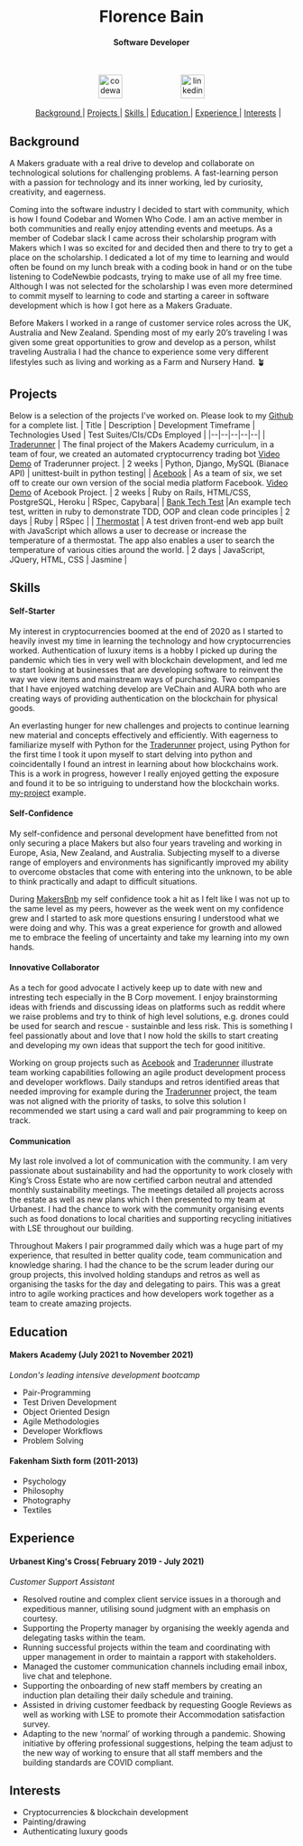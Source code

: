 <h1 align="center">Florence Bain</h1>
<h4 align="center">Software Developer</h4>
<br>
<p align="center">
<a href="https://www.codewars.com/users/florence-bain">
<img src="http://www.softlab.ntua.gr/~nickie/images/logo/codewars.png" alt="codewars" hspace="50" height="42" width="42"></a>
<a href="https://www.linkedin.com/in/florence-bain">
<img src="https://cdn1.iconfinder.com/data/icons/logotypes/32/square-linkedin-512.png" alt="linkedin" hspace="50" height="42" width="42"></a></p>
<ul align="center">
 
[Background ](#background) |
[Projects ](#projects) |
[Skills ](#skills) |
[Education ](#education) |
[Experience ](#experience) |
[Interests](#interests) |
                  
</ul>
                  
## Background
A Makers graduate with a real drive to develop and collaborate on technological solutions for challenging problems. A fast-learning person with a passion for technology and its inner working, led by curiosity, creativity, and eagerness.

Coming into the software industry I decided to start with community, which is how I found Codebar and Women Who Code. I am an active member in both communities and really enjoy attending events and meetups. As a member of Codebar slack I came across their scholarship program with Makers which I was so excited for and decided then and there to try to get a place on the scholarship. I dedicated a lot of my time to learning and would often be found on my lunch break with a coding book in hand or on the tube listening to CodeNewbie podcasts, trying to make use of all my free time. Although I was not selected for the scholarship I was even more determined to commit myself to learning to code and starting a career in software development which is how I got here as a Makers Graduate.

Before Makers I worked in a range of customer service roles across the UK, Australia and New Zealand. Spending most of my early 20’s traveling I was given some great opportunities to grow and develop as a person, whilst traveling Australia I had the chance to experience some very different lifestyles such as living and working as a Farm and Nursery Hand. 🪴
                  
## Projects
Below is a selection of the projects I've worked on. Please look to my [Github](https://github.com/florence-bain) for a complete list.
| Title | Description | Development Timeframe | Technologies Used | Test Suites/CIs/CDs Employed |
|--|--|--|--|--|
| [Traderunner](https://github.com/florence-bain/CRYP-3PO) | The final project of the Makers Academy curriculum, in a team of four, we created an automated cryptocurrency trading bot [Video Demo](https://drive.google.com/file/d/1Bb8Kh7AoeUf0PBqT9HrgTw0STX3QHgG9/view?usp=sharing) of Traderunner project. | 2 weeks | Python, Django, MySQL (Bianace API) | unittest-built in python testing|
| [Acebook](https://github.com/florence-bain/acebook-runtime-terror) | As a team of six, we set off to create our own version of the social media platform Facebook. [Video Demo](https://drive.google.com/file/d/15NOlogbow6i76ePrIhz91n8AZfqGMpQs/view?usp=sharing) of Acebook Project. | 2 weeks | Ruby on Rails, HTML/CSS, PostgreSQL, Heroku | RSpec, Capybara|
| [Bank Tech Test](https://github.com/florence-bain/bank_tech_test) |An example tech test, written in ruby to demonstrate TDD, OOP and clean code principles | 2 days | Ruby | RSpec |
| [Thermostat](https://github.com/florence-bain/Thermostat_extension) | A test driven front-end web app built with JavaScript which allows a user to decrease or increase the temperature of a thermostat. The app also enables a user to search the temperature of various cities around the world. | 2 days | JavaScript, JQuery, HTML, CSS | Jasmine |

## Skills
#### Self-Starter
My interest in cryptocurrencies boomed at the end of 2020 as I started to heavily invest my time in learning the technology and how cryptocurrencies worked. Authentication of luxury items is a hobby I picked up during the pandemic which ties in very well with blockchain development, and led me to start looking at businesses that are developing software to reinvent the way we view items and mainstream ways of purchasing. Two companies that I have enjoyed watching develop are VeChain and AURA both who are creating ways of providing authentication on the blockchain for physical goods.

An everlasting hunger for new challenges and projects to continue learning new material and concepts effectively and efficiently. With eagerness to familiarize myself with Python for the [Traderunner](https://github.com/florence-bain/CRYP-3PO) project, using Python for the first time I took it upon myself to start delving into python and coincidentally I found an intrest in learning about how blockchains work. This is a work in progress, however I really enjoyed getting the exposure and found it to be so intriguing to understand how the blockchain works. [my-project](https://github.com/florence-bain/my-project) example.

#### Self-Confidence
My self-confidence and personal development have benefitted from not only securing a place Makers but also four years traveling and working in Europe, Asia, New Zealand, and Australia. Subjecting myself to a diverse range of employers and environments has significantly improved my ability to overcome obstacles that come with entering into the unknown, to be able to think practically and adapt to difficult situations.

During [MakersBnb](https://github.com/florence-bain/MakersBnb) my self confidence took a hit as I felt like I was not up to the same level as my peers, however as the week went on my confidence grew and I started to ask more questions ensuring I understood what we were doing and why. This was a great experience for growth and allowed me to embrace the feeling of uncertainty and take my learning into my own hands.

#### Innovative Collaborator
As a tech for good advocate I actively keep up to date with new and intresting tech especially in the B Corp movement. I enjoy brainstorming ideas with friends and discussing ideas on platforms such as reddit where we raise problems and try to think of high level solutions, e.g. drones could be used for search and rescue - sustainble and less risk. This is something I feel passionatly about and love that I now hold the skills to start creating and developing my own ideas that support the tech for good inititive.  

Working on group projects such as [Acebook](https://github.com/florence-bain/acebook-runtime-terror) and [Traderunner](https://github.com/florence-bain/CRYP-3PO) illustrate team working capabilities following an agile product development process and developer workflows. Daily standups and retros identified areas that needed improving for example during the [Traderunner](https://github.com/florence-bain/CRYP-3PO) project, the team was not aligned with the priority of tasks, to solve this solution I recommended we start using a card wall and pair programming to keep on track.
                                   
#### Communication
My last role involved a lot of communication with the community. I am very passionate about sustainability and had the opportunity to work closely with King’s Cross Estate who are now certified carbon neutral and attended monthly sustainability meetings. The meetings detailed all projects across the estate as well as new plans which I then presented to my team at Urbanest. I had the chance to work with the community organising events such as food donations to local charities and supporting recycling initiatives with LSE throughout our building.

Throughout Makers I pair programmed daily which was a huge part of my experience, that resulted in better quality code, team communication and knowledge sharing. I had the chance to be the scrum leader during our group projects, this involved holding standups and retros as well as organising the tasks for the day and delegating to pairs. This was a great intro to agile working practices and how developers work together as a team to create amazing projects. 
                  
## Education           
#### Makers Academy (July 2021 to November 2021)
*London's leading intensive development bootcamp*
- Pair-Programming
- Test Driven Development
- Object Oriented Design
- Agile Methodologies
- Developer Workflows
- Problem Solving
                  
#### Fakenham Sixth form (2011-2013)
 - Psychology
 - Philosophy
 - Photography
 - Textiles 

## Experience 
#### Urbanest King's Cross( February 2019 - July 2021)
*Customer Support Assistant*
- Resolved routine and complex client service issues in a thorough and expeditious manner, utilising sound judgment with an emphasis on courtesy.
- Supporting the Property manager by organising the weekly agenda and delegating tasks within the team.
- Running successful projects within the team and coordinating with upper management in order to maintain a rapport with stakeholders.
- Managed the customer communication channels including email inbox, live chat and telephone.
- Supporting the onboarding of new staff members by creating an induction plan detailing their daily schedule and training. 
- Assisted in driving customer feedback by requesting Google Reviews as well as working with LSE to promote their Accommodation satisfaction survey.
- Adapting to the new ‘normal’ of working through a pandemic. Showing initiative by offering professional suggestions, helping the team adjust to the new way of working to ensure that all staff members and the building standards are COVID compliant. 

## Interests
- Cryptocurrencies & blockchain development
- Painting/drawing
- Authenticating luxury goods


